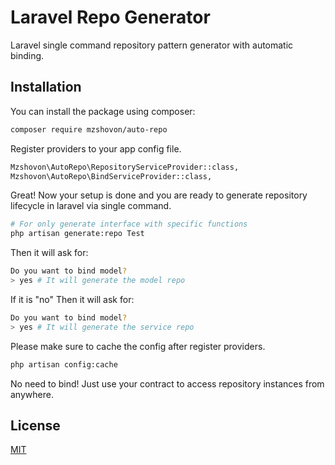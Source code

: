 
# Laravel Repo Generator

Laravel single command repository pattern generator with automatic binding.

## Installation

You can install the package using composer:
```bash
composer require mzshovon/auto-repo
```

Register providers to your app config file.
```bash
Mzshovon\AutoRepo\RepositoryServiceProvider::class,
Mzshovon\AutoRepo\BindServiceProvider::class,
``` 
Great! Now your setup is done and you are ready to generate repository lifecycle in laravel via single command.
```bash
# For only generate interface with specific functions
php artisan generate:repo Test
``` 
Then it will ask for:
```bash
Do you want to bind model?
> yes # It will generate the model repo
```
If it is "no" Then it will ask for:
```bash
Do you want to bind model?
> yes # It will generate the service repo
```
Please make sure to cache the config after register providers.
```bash
php artisan config:cache
``` 

No need to bind! Just use your contract to access repository instances from anywhere.

## License

[MIT](https://choosealicense.com/licenses/mit/)
